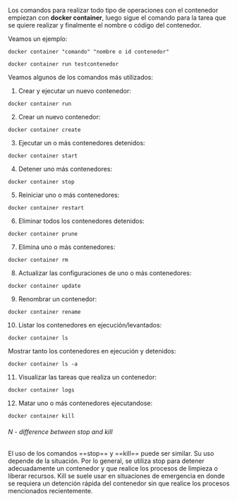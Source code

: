 Los comandos para realizar todo tipo de operaciones con el contenedor empiezan con **docker container**, luego sigue el comando para la tarea que se quiere realizar y finalmente el nombre o código del contenedor.

Veamos un ejemplo:
```Docker
docker container "comando" "nombre o id contenedor"
```
```Docker
docker container run testcontenedor
```

Veamos algunos de los comandos más utilizados:

1. Crear y ejecutar un nuevo contenedor:
```Docker
docker container run
```
2. Crear un nuevo contenedor:
```Docker
docker container create
```
3. Ejecutar un o más contenedores detenidos:
```Docker
docker container start
```
4. Detener uno más contenedores:
```Docker
docker container stop
```
5. Reiniciar uno o más contenedores:
```Docker
docker container restart
```
6. Eliminar todos los contenedores detenidos:
```Docker
docker container prune
```
7. Elimina uno o más contenedores:
```Docker
docker container rm
```
8. Actualizar las configuraciones de uno o más contenedores:
```Docker
docker container update
```
9. Renombrar un contenedor:
```Docker
docker container rename
```
10. Listar los contenedores en ejecución/levantados:
```Docker
docker container ls
```
Mostrar tanto los contenedores en ejecución y detenidos:
```Docker
docker container ls -a
```
11.  Visualizar las tareas que realiza un contenedor:
```Docker
docker container logs
```
12. Matar uno o más contenedores ejecutandose:
```Docker
docker container kill
```

###### N - difference between stop and kill
El uso de los comandos ==stop== y ==kill== puede ser similar. Su uso depende de la situación. Por lo general, se utiliza stop para detener adecuadamente un contenedor y que realice los procesos de limpieza o liberar recursos. Kill se suele usar en situaciones de emergencia en donde se requiera un detención rápida del contenedor sin que realice los procesos mencionados recientemente.